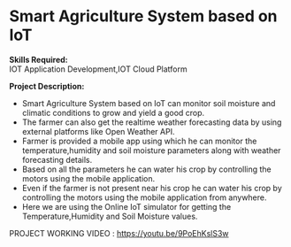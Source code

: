 # Smart Agriculture System based on IoT
**Skills Required:**    
IOT Application Development,IOT Cloud Platform  
  
**Project Description:**  
* Smart Agriculture System based on IoT can monitor soil moisture and climatic conditions to grow and yield a good crop.
* The farmer can also get the realtime weather forecasting data by using external platforms like Open Weather API.
* Farmer is provided a mobile app using which he can monitor the temperature,humidity and soil moisture parameters along with weather forecasting details.
* Based on all the parameters he can water his crop by controlling the motors using the mobile application.
* Even if the farmer is not present near his crop he can water his crop by controlling the motors using the mobile application from anywhere.
* Here we are using the Online IoT simulator for getting the Temperature,Humidity and Soil Moisture values.    



PROJECT WORKING VIDEO : https://youtu.be/9PoEhKslS3w
